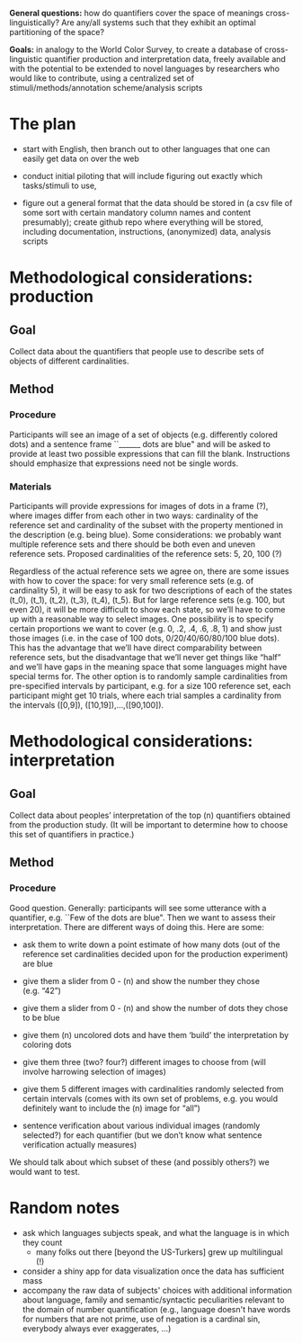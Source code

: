 **General questions:** how do quantifiers cover the space of meanings cross-linguistically? Are any/all systems such that they exhibit an optimal partitioning of the space?

**Goals:** in analogy to the World Color Survey, to create a database of cross-linguistic quantifier production and interpretation data, freely available and with the potential to be extended to novel languages by researchers who would like to contribute, using a centralized set of stimuli/methods/annotation scheme/analysis scripts

The plan
========

-   start with English, then branch out to other languages that one can easily get data on over the web

-   conduct initial piloting that will include figuring out exactly which tasks/stimuli to use,

-   figure out a general format that the data should be stored in (a csv file of some sort with certain mandatory column names and content presumably); create github repo where everything will be stored, including documentation, instructions, (anonymized) data, analysis scripts

Methodological considerations: production
=========================================

Goal
----

Collect data about the quantifiers that people use to describe sets of objects of different cardinalities.

Method
------

### Procedure

Participants will see an image of a set of objects (e.g. differently colored dots) and a sentence frame \`\`\_\_\_\_\_\_ dots are blue" and will be asked to provide at least two possible expressions that can fill the blank. Instructions should emphasize that expressions need not be single words.

### Materials

Participants will provide expressions for images of dots in a frame (?), where images differ from each other in two ways: cardinality of the reference set and cardinality of the subset with the property mentioned in the description (e.g. being blue). Some considerations: we probably want multiple reference sets and there should be both even and uneven reference sets. Proposed cardinalities of the reference sets: 5, 20, 100 (?)

Regardless of the actual reference sets we agree on, there are some issues with how to cover the space: for very small reference sets (e.g. of cardinality 5), it will be easy to ask for two descriptions of each of the states \(t_0\), \(t_1\), \(t_2\), \(t_3\), \(t_4\), \(t_5\). But for large reference sets (e.g. 100, but even 20), it will be more difficult to show each state, so we’ll have to come up with a reasonable way to select images. One possibility is to specify certain proportions we want to cover (e.g. 0, .2, .4, .6, .8, 1) and show just those images (i.e. in the case of 100 dots, 0/20/40/60/80/100 blue dots). This has the advantage that we’ll have direct comparability between reference sets, but the disadvantage that we’ll never get things like “half” and we’ll have gaps in the meaning space that some languages might have special terms for. The other option is to randomly sample cardinalities from pre-specified intervals by participant, e.g. for a size 100 reference set, each participant might get 10 trials, where each trial samples a cardinality from the intervals \([0,9]\), \([10,19]\),…,\([90,100]\).

Methodological considerations: interpretation
=============================================

Goal
----

Collect data about peoples’ interpretation of the top \(n\) quantifiers obtained from the production study. (It will be important to determine how to choose this set of quantifiers in practice.)

Method
------

### Procedure

Good question. Generally: participants will see some utterance with a quantifier, e.g. \`\`Few of the dots are blue". Then we want to assess their interpretation. There are different ways of doing this. Here are some:

-   ask them to write down a point estimate of how many dots (out of the reference set cardinalities decided upon for the production experiment) are blue

-   give them a slider from 0 - \(n\) and show the number they chose (e.g. “42”)

-   give them a slider from 0 - \(n\) and show the number of dots they chose to be blue

-   give them \(n\) uncolored dots and have them ‘build’ the interpretation by coloring dots

-   give them three (two? four?) different images to choose from (will involve harrowing selection of images)

-   give them 5 different images with cardinalities randomly selected from certain intervals (comes with its own set of problems, e.g. you would definitely want to include the \(n\) image for “all”)

-   sentence verification about various individual images (randomly selected?) for each quantifier (but we don’t know what sentence verification actually measures)

We should talk about which subset of these (and possibly others?) we would want to test.


Random notes
==========================

- ask which languages subjects speak, and what the language is in which they count 
	- many folks out there [beyond the US-Turkers] grew up multilingual (!)
- consider a shiny app for data visualization once the data has sufficient mass
- accompany the raw data of subjects' choices with additional information about language, family and semantic/syntactic peculiarities relevant to the domain of number quantification (e.g., language doesn't have words for numbers that are not prime, use of negation is a cardinal sin, everybody always ever exaggerates, ...)
